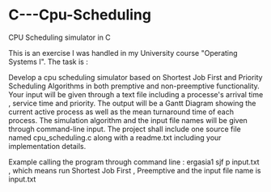 # C---Cpu-Scheduling
CPU Scheduling simulator in C

This is an exercise I was handled in my University course "Operating Systems I". The task is :

Develop a cpu scheduling simulator based on Shortest Job First and Priority Scheduling Algorithms in both premptive and non-preemptive 
functionality. Your input will be given through a text file including a processe's arrival time , service time and priority.
The output will be a Gantt Diagram showing the current active process as well as the mean turnaround time of each process.
The simulation algorithm and the input file names will be given through command-line input.
The project shall include one source file named cpu_scheduling.c along with a readme.txt including your implementation details.


Example calling the program through command line : 
ergasia1 sjf p input.txt ,  which means run Shortest Job First , Preemptive and the input file name is input.txt
